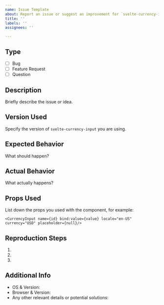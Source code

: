 ```yaml
---
name: Issue Template
about: Report an issue or suggest an improvement for `svelte-currency-input`
title: ''
labels: ''
assignees: ''

---
```


## Type

- [ ] Bug
- [ ] Feature Request
- [ ] Question

## Description

Briefly describe the issue or idea.

## Version Used

Specify the version of `svelte-currency-input` you are using.

## Expected Behavior

What should happen?

## Actual Behavior

What actually happens?

## Props Used

List down the props you used with the component, for example:

```svelte
<CurrencyInput name={id} bind:value={value} locale="en-US" currency="USD" placeholder={null}/> 
```

## Reproduction Steps

1.
2.
3.

## Additional Info

- OS & Version:
- Browser & Version:
- Any other relevant details or potential solutions:
